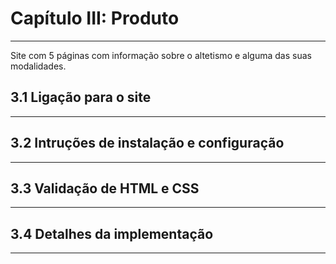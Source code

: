 # Capítulo III: Produto
***

Site com 5 páginas com informação sobre o altetismo e alguma das suas modalidades.

## 3.1 Ligação para o site
***

## 3.2 Intruções de instalação e configuração
***

## 3.3 Validação de HTML e CSS
***

## 3.4 Detalhes da implementação
***